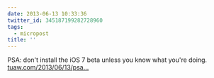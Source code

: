 ```yaml
---
date: 2013-06-13 10:33:36
twitter_id: 345187199282728960
tags:
  - micropost
title: ''
---
```


PSA: don't install the iOS 7 beta unless you know what you're doing. [tuaw.com/2013/06/13/psa…](http://www.tuaw.com/2013/06/13/psa-if-youre-not-a-developer-dont-install-developer-betas-on/)
